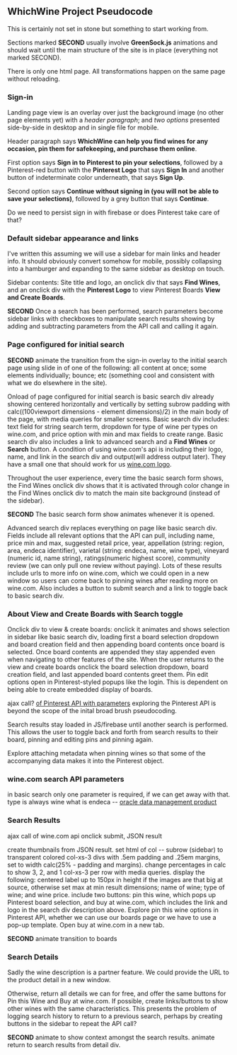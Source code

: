 ## WhichWine Project Pseudocode ##

This is certainly not set in stone but something to start working from.

Sections marked **SECOND** usually involve **GreenSock.js** animations and should wait until the main structure of the site is in place (everything not marked SECOND).

There is only one html page.  All transformations happen on the same page without reloading.

### Sign-in ###

Landing page view is an overlay over just the background image (no other page elements yet) with a *header paragraph*; and *two options* presented side-by-side in desktop and in single file for mobile.  

Header paragraph says **WhichWine can help you find wines for any occasion, pin them for safekeeping, and purchase them online**.  

First option says **Sign in to Pinterest to pin your selections**, followed by a Pinterest-red button with the **Pinterest Logo** that says **Sign In** and another button of indeterminate color underneath, that says **Sign Up**.

Second option says **Continue without signing in (you will not be able to save your selections)**, followed by a grey button that says **Continue**.

Do we need to persist sign in with firebase or does Pinterest take care of that?

### Default sidebar appearance and links ###

I've written this assuming we will use a sidebar for main links and header info.  It should obviously convert somehow for mobile, possibly collapsing into a hamburger and expanding to the same sidebar as desktop on touch.

Sidebar contents: Site title and logo, an onclick div that says **Find Wines**, and an onclick div with the **Pinterest Logo** to view Pinterest Boards **View and Create Boards**.  

**SECOND** Once a search has been performed, search parameters become sidebar links with checkboxes to manipulate search results showing by adding and subtracting parameters from the API call and calling it again.


### Page configured for initial search ###

**SECOND** animate the transition from the sign-in overlay to the initial search page using slide in of one of the following: all content at once; some elements individually; bounce; etc (something cool and consistent with what we do elsewhere in the site).

Onload of page configured for initial search is basic search div already showing centered horizontally and vertically by setting subrow padding with calc((100viewport dimensions - element dimensions)/2) in the main body of the page, with media queries for smaller screens.  Basic search div includes: text field for string search term, dropdown for type of wine per types on wine.com, and price option with min and max fields to create range.  Basic search div also includes a link to advanced search and a **Find Wines** or **Search** button.  A condition of using wine.com's api is including their logo, name, and link in the search div and output(will address output later).  They have a small one that should work for us [wine.com logo](http://cache.wine.com/images/logos/80x20_winecom_logo.png).

Throughout the user experience, every time the basic search form shows, the Find Wines onclick div shows that it is activated through color change in the Find Wines onclick div to match the main site background (instead of the sidebar).  

**SECOND** The basic search form show animates whenever it is opened.

Advanced search div replaces everything on page like basic search div.  Fields include all relevant options that the API can pull, including name, price min and max, suggested retail price, year, appellation (string: region, area, endeca identifier), varietal (string: endeca, name, wine type), vineyard (numeric id, name string), ratings(numeric highest score), community review (we can only pull one review without paying).  Lots of these results include urls to more info on wine.com, which we could open in a new window so users can come back to pinning wines after reading more on wine.com.  Also includes a button to submit search and a link to toggle back to basic search div.

### About View and Create Boards with Search toggle ###

Onclick div to view & create boards: onclick it animates and shows selection in sidebar like basic search div, loading first a board selection dropdown and board creation field and then appending board contents once board is selected.  Once board contents are appended they stay appended even when navigating to other features of the site.  When the user returns to the view and create boards onclick the board selection dropdown, board creation field, and last appended board contents greet them.  Pin edit options open in Pinterest-styled popups like the login.  This is dependent on being able to create embedded display of boards.

ajax call?  [of Pinterest API with parameters](https://developers.pinterest.com/tools/api-explorer/) exploring the Pinterest API is beyond the scope of the inital broad brush pseudocoding.

Search results stay loaded in JS/firebase until another search is performed.  This allows the user to toggle back and forth from search results to their board, pinning and editing pins and pinning again.

Explore attaching metadata when pinning wines so that some of the accompanying data makes it into the Pinterest object.

###  wine.com search API parameters ###

in basic search only one parameter is required, if we can get away with that.
type is always wine
what is endeca -- [oracle data management product](http://blog.performancearchitects.com/wp/2013/08/07/so-what-is-endeca-anyway/)

### Search Results ###

ajax call of wine.com api onclick submit, JSON result

create thumbnails from JSON result. set html of col -- subrow (sidebar)  to transparent colored col-xs-3 divs with .5em padding and .25em margins, set to width calc(25% - padding and margins).  change percentages in calc to show 3, 2, and 1 col-xs-3 per row with media queries.  display the following: centered label up to 150px in height if the images are that big at source, otherwise set max at min result dimensions; name of wine; type of wine; and wine price.  include two buttons: pin this wine, which pops up Pinterest board selection, and buy at wine.com, which includes the link and logo in the search div description above.  Explore pin this wine options in Pinterest API, whether we can use our boards page or we have to use a pop-up template.  Open buy at wine.com in a new tab.

**SECOND** animate transition to boards

### Search Details ###

Sadly the wine description is a partner feature.  We could provide the URL to the product detail in a new window.

Otherwise, return all details we can for free, and offer the same buttons for Pin this Wine and Buy at wine.com.  If possible, create links/buttons to show other wines with the same characteristics.  This presents the problem of logging search history to return to a previous search, perhaps by creating buttons in the sidebar to repeat the API call?

**SECOND** animate to show context amongst the search results.  animate return to search results from detail div.



